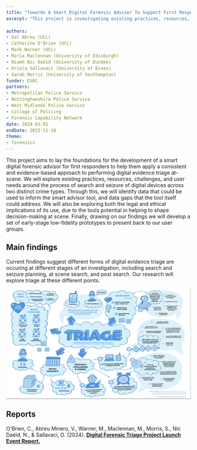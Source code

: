 ```yaml
---
title: "Towards A Smart Digital Forensic Advisor To Support First Responders With At-Scene Triage Of Digital Evidence Across Crime Types"
excerpt: "This project is investigating existing practices, resources, challenges, and user needs around the process of search and seizure of digital devices across two distinct crime types."

authors:
- Val Abreu (UCL)
- Catherine O'Brien (UCL)
- Mark Warner (UCL)
- Maria Maclennan (University of Edinburgh)
- Niamh Nic Daéid (University of Dundee)
- Oriola Sallavaci (University of Essex)
- Sarah Morris (University of Southampton)
funder: ESRC
partners: 
- Metropolitan Police Service
- Nottinghamshire Police Service
- West Midlands Police Service
- College of Policing
- Forensic Capability Network
date: 2024-03-01
endDate: 2025-11-28
theme:
- forensics
---
```


This project aims to lay the foundations for the development of a smart digital forensic advisor for first responders to help them apply a consistent and evidence-based approach to performing digital evidence triage at-scene. We will explore existing practices, resources, challenges, and user needs around the process of search and seizure of digital devices across two distinct crime types. Through this, we will identify data that could be used to inform the smart advisor tool, and data gaps that the tool itself could address. We will also be exploring both the legal and ethical implications of its use, due to the tools potential in helping to shape decision-making at scene. Finally, drawing on our findings we will develop a set of early-stage low-fidelity prototypes to present back to our user groups. 

## Main findings

Current findings suggest different forms of digital evidence triage are occuring at different stages of an investigation, including search and seizure planning, at scene search, and post search. Our research will explore triage at these different points.

<div style="height: 300px">
     <img src="/images/triage_infographic.png" alt="Infographic of the triage mid point event" style="width: 100%;max-height: 100%" />
</div>

## Reports
O'Brien, C., Abreu Minero, V., Warner, M., Maclennan, M., Morris, S., Nic Daéid, N., & Sallavaci, O. (2024). **[Digital Forensic Triage Project Launch Event Report.](https://discovery.ucl.ac.uk/id/eprint/10193897/1/Digital%20Forensic%20Triage%20Project%20-%20Launch%20Event%20Report.pdf)**